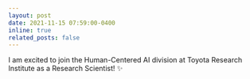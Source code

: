 ```yaml
---
layout: post
date: 2021-11-15 07:59:00-0400
inline: true
related_posts: false
---
```


I am excited to join the Human-Centered AI division at Toyota Research Institute as a Research Scientist! :sparkles:
